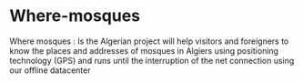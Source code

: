 Where-mosques
=============

Where mosques : Is the Algerian project will help visitors and foreigners to know the places and addresses of mosques in Algiers using positioning technology (GPS) and runs until the interruption of the net connection using our offline datacenter
